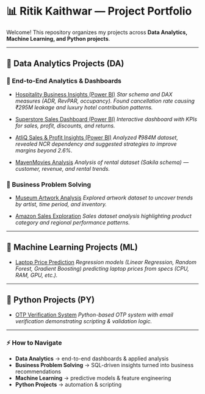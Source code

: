 # 📊 Ritik Kaithwar — Project Portfolio


Welcome! This repository organizes my projects across **Data Analytics, Machine Learning, and Python projects**.


---


## 🚀 Data Analytics Projects (DA)


### 🔹 End-to-End Analytics & Dashboards
- [Hospitality Business Insights (Power BI)](https://github.com/ritik-kaithwar/DA-atliq-hospitality-business-insights)
*Star schema and DAX measures (ADR, RevPAR, occupancy). Found cancellation rate causing ₹295M leakage and luxury hotel contribution patterns.*


- [Superstore Sales Dashboard (Power BI)](https://github.com/ritik-kaithwar/DA-superstore-retail-powerbi-case-study)
*Interactive dashboard with KPIs for sales, profit, discounts, and returns.*


- [AtliQ Sales & Profit Insights (Power BI)](https://github.com/ritik-kaithwar/DA-atliq-strategic-growth-insights)
*Analyzed ₹984M dataset, revealed NCR dependency and suggested strategies to improve margins beyond 2.6%.*


- [MavenMovies Analysis](https://github.com/ritik-kaithwar/DA-mavenmovies-sql-analytics)
*Analysis of rental dataset (Sakila schema) — customer, revenue, and rental trends.*


### 🔹 Business Problem Solving
- [Museum Artwork Analysis](https://github.com/ritik-kaithwar/CS-museum-art-sql-analysis )
*Explored artwork dataset to uncover trends by artist, time period, and inventory.*


- [Amazon Sales Exploration](https://github.com/ritik-kaithwar/CS-sql-amazon-sales-analysis)
*Sales dataset analysis highlighting product category and regional performance patterns.*


---


## 🤖 Machine Learning Projects (ML)
- [Laptop Price Prediction](https://github.com/ritik-kaithwar/ML-laptop-price-prediction)
*Regression models (Linear Regression, Random Forest, Gradient Boosting) predicting laptop prices from specs (CPU, RAM, GPU, etc.).*


---


## 🐍 Python Projects (PY)
- [OTP Verification System](https://github.com/ritik-kaithwar/PY-otp-verification-system-python)
*Python-based OTP system with email verification demonstrating scripting & validation logic.*


---


### ⚡ How to Navigate
- **Data Analytics** → end-to-end dashboards & applied analysis
- **Business Problem Solving** → SQL-driven insights turned into business recommendations
- **Machine Learning** → predictive models & feature engineering
- **Python Projects** → automation & scripting